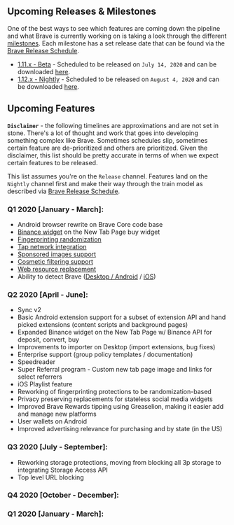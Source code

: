 
## Upcoming Releases & Milestones

One of the best ways to see which features are coming down the pipeline and what Brave is currently working on is taking a look through the different [milestones](https://github.com/brave/brave-browser/milestones). Each milestone has a set release date that can be found via the [Brave Release Schedule](https://github.com/brave/brave-browser/wiki/Brave-Release-Schedule).

* [1.11.x - Beta](https://github.com/brave/brave-browser/milestone/112?closed=1) - Scheduled to be released on `July 14, 2020` and can be downloaded [here](http://brave.com/download-beta).
* [1.12.x - Nightly](https://github.com/brave/brave-browser/milestone/115?closed=1) - Scheduled to be released on `August 4, 2020` and can be downloaded [here](http://brave.com/download-nightly).

## Upcoming Features

**`Disclaimer`** - the following timelines are approximations and are not set in stone. There's a lot of thought and work that goes into developing something complex like Brave. Sometimes schedules slip, sometimes certain feature are de-prioritized and others are prioritized. Given the disclaimer, this list should be pretty accurate in terms of when we expect certain features to be released.

This list assumes you're on the `Release` channel. Features land on the `Nightly` channel first and make their way through the train model as described via [Brave Release Schedule](https://github.com/brave/brave-browser/wiki/Brave-Release-Schedule).

### Q1 2020 [January - March]:

* Android browser rewrite on Brave Core code base
* [Binance widget](https://brave.com/binance/) on the New Tab Page buy widget
* [Fingerprinting randomization](https://brave.com/whats-brave-done-for-my-privacy-lately-episode3/)
* [Tap network integration](https://brave.com/brave-and-tap-network-partnership-connects-consumers-and-brands-via-blockchain/)
* [Sponsored images support](https://brave.com/sponsored-images-now-available-on-all-brave-platforms/)
* [Cosmetic filtering support](https://brave.com/whats-brave-done-for-my-privacy-lately-episode2/)
* [Web resource replacement](https://brave.com/whats-brave-done-for-my-privacy-lately-episode1/)
* Ability to detect Brave ([Desktop / Android](https://github.com/brave/brave-core/pull/4721) / [iOS](https://github.com/brave/brave-ios/pull/2374))

### Q2 2020 [April - June]:

* Sync v2
* Basic Android extension support for a subset of extension API and hand picked extensions (content scripts and background pages)
* Expanded Binance widget on the New Tab Page w/ Binance API for deposit, convert, buy
* Improvements to importer on Desktop (import extensions, bug fixes)
* Enterprise support (group policy templates / documentation)
* Speedreader
* Super Referral program - Custom new tab page image and links for select referrers
* iOS Playlist feature
* Reworking of fingerprinting protections to be randomization-based
* Privacy preserving replacements for stateless social media widgets
* Improved Brave Rewards tipping using Greaselion, making it easier add and manage new platforms
* User wallets on Android
* Improved advertising relevance for purchasing and by state (in the US)

### Q3 2020 [July - September]:
* Reworking storage protections, moving from blocking all 3p storage to integrating Storage Access API
* Top level URL blocking

### Q4 2020 [October - December]:

### Q1 2020 [January - March]: